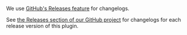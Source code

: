 We use [GitHub's Releases feature](https://github.com/blog/1547-release-your-software) for changelogs.

See [the Releases section of our GitHub project](https://github.com/mrmlnc/vscode-attrs-sorter/releases) for changelogs for each release version of this plugin.
